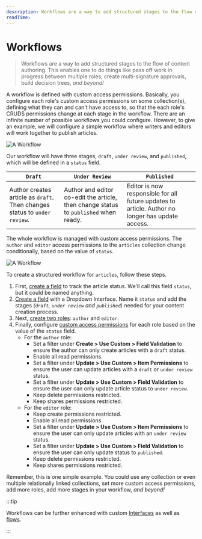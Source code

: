 ```yaml
---
description: Workflows are a way to add structured stages to the flow of content authoring.
readTime:
---
```


# Workflows

> Workflows are a way to add structured stages to the flow of content authoring. This enables one to do things like pass
> off work in progress between multiple roles, create multi-signature approvals, build decision trees, _and beyond!_

A workflow is defined with custom access permissions. Basically, you configure each role's custom access permissions on
some collection(s), defining what they can and can't have access to, so that the each role's CRUDS permissions change at
each stage in the workflow. There are an infinite number of possible workflows you could configure. However, to give an
example, we will configure a simple workflow where writers and editors will work together to publish articles.

<!--
Four key parts:
- roles
- custom access permissions
- collection
- field value
 -->

![A Workflow](https://cdn.directus.io/docs/v9/configuration/users-roles-permissions/workflows-20220909/workflows-20220909B.webp)

Our workflow will have three stages, `draft`, `under review`, and `published`, which will be defined in a `status`
field.

| `Draft`                                                                   | `Under Review`                                                                       | `Published`                                                                                      |
| ------------------------------------------------------------------------- | ------------------------------------------------------------------------------------ | ------------------------------------------------------------------------------------------------ |
| Author creates article as `draft`. Then changes status to `under review`. | Author and editor co-edit the article, then change status to `published` when ready. | Editor is now responsible for all future updates to article. Author no longer has update access. |

The whole workflow is managed with custom access permissions. The `author` and `editor` access permissions to the
`articles` collection change conditionally, based on the value of `status`.

![A Workflow](https://cdn.directus.io/docs/v9/configuration/users-roles-permissions/workflows-20220909/workflows-20220909A.webp)

To create a structured workflow for `articles`, follow these steps.

1. First, [create a field](/configuration/data-model/fields.md#create-a-field-standard) to track the article status.
   We'll call this field `status`, but it could be named anything.
2. [Create a field](/configuration/data-model/fields.md#create-a-field-advanced) with a Dropdown Interface. Name it
   `status` and add the stages _(`draft`, `under review` and `published`)_ needed for your content creation process.
3. Next, [create two roles](/configuration/users-roles-permissions/roles.md#create-a-role): `author` and `editor`.
4. Finally, configure
   [custom access permissions](/configuration/users-roles-permissions/permissions.md#configure-custom-permissions) for
   each role based on the value of the `status` field.
   - For the `author` role:
     - Set a filter under **Create > Use Custom > Field Validation** to ensure the author can only create articles with
       a `draft` status.
     - Enable all read permissions.
     - Set a filter under **Update > Use Custom > Item Permissions** to ensure the user can update articles with a
       `draft` or `under review` status.
     - Set a filter under **Update > Use Custom > Field Validation** to ensure the user can only update article status
       to `under review`.
     - Keep delete permissions restricted.
     - Keep shares permissions restricted.
   - For the `editor` role:
     - Keep create permissions restricted.
     - Enable all read permissions.
     - Set a filter under **Update > Use Custom > Item Permissions** to ensure the user can only update articles with an
       `under review` status.
     - Set a filter under **Update > Use Custom > Field Validation** to ensure the user can only update status to
       `published`.
     - Keep delete permissions restricted.
     - Keep shares permissions restricted.

Remember, this is one simple example. You could use any collection or even multiple relationally linked collections, set
more custom access permissions, add more roles, add more stages in your workflow, _and beyond!_

:::tip

Workflows can be further enhanced with custom [Interfaces](/extensions/interfaces.md) as well as
[flows](/configuration/flows.md).

:::
